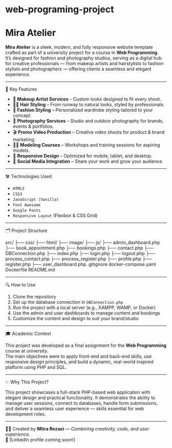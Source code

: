 # web-programing-project
# Mira Atelier

**Mira Atelier** is a sleek, modern, and fully responsive website template crafted as part of a university project for a course in **Web Programming**.  
It’s designed for fashion and photography studios, serving as a digital hub for creative professionals — from makeup artists and hairstylists to fashion stylists and photographers — offering clients a seamless and elegant experience.

---

🌟 Key Features

- 🎨 **Makeup Artist Services** – Custom looks designed to fit every shoot.
- 💇‍♀️ **Hair Styling** – From runway to natural looks, styled by professionals.
- 👗 **Fashion Styling** – Personalized wardrobe styling tailored to your concept.
- 📸 **Photography Services** – Studio and outdoor photography for brands, events & portfolios.
- 🎬 **Promo Video Production** – Creative video shoots for product & brand marketing.
- 🧑‍🎓 **Modeling Courses** – Workshops and training sessions for aspiring models.
- 📱 **Responsive Design** – Optimized for mobile, tablet, and desktop.
- 🔗 **Social Media Integration** – Share your work and grow your audience.

---

🛠️ Technologies Used

- `HTML5`  
- `CSS3`  
- `JavaScript (Vanilla)`  
- `Font Awesome`  
- `Google Fonts`  
- `Responsive Layout` (Flexbox & CSS Grid)

---

🗂️ Project Structure

src/
├── css/
├── html/
├── image/
├── js/
├── admin_dashboard.php
├── book_appointment.php
├── bookings.php
├── contact.php
├── DBConnection.php
├── index.php
├── login.php
├── logout.php
├── process_contact.php
├── process_register.php
├── profile.php
├── register.php
├── user_dashboard.php
.gitignore
docker-compose.yaml
Dockerfile
README.md 

---

🔍 How to Use

1. Clone the repository  
2. Set up the database connection in `DBConnection.php`  
3. Run the project with a local server (e.g., XAMPP, WAMP, or Docker)  
4. Use the admin and user dashboards to manage content and bookings  
5. Customize the content and design to suit your brand/studio

---

🎓 Academic Context

This project was developed as a final assignment for the **Web Programming** course at university.  
The main objectives were to apply front-end and back-end skills, use responsive design principles, and build a dynamic, real-world inspired platform using PHP and SQL.

---

✨ Why This Project?

This project showcases a full-stack PHP-based web application with elegant design and practical functionality. It demonstrates the ability to manage user sessions, connect to databases, handle form submissions, and deliver a seamless user experience — skills essential for web development roles.

---

👩‍💻 Created by **Mitra Rezaei** — *Combining creativity, code, and user experience.*  
🔗 [LinkedIn profile coming soon!]
